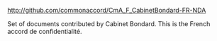 <a href="http://github.com/commonaccord/CmA_F_CabinetBondard-FR-NDA">http://github.com/commonaccord/CmA_F_CabinetBondard-FR-NDA</a>

Set of documents contributed by Cabinet Bondard. This is the French accord de confidentialité.
